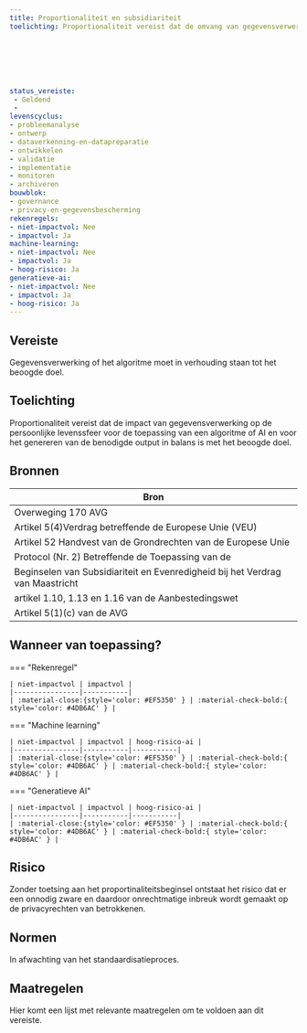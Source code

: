```yaml
---
title: Proportionaliteit en subsidiariteit
toelichting: Proportionaliteit vereist dat de omvang van gegevensverwerking voor de ontwikkeling van een algoritmes of AI en voor het genereren van de benodigde output in balans is met het beoogde doel. Dit principe waarborgt dat de privacy van individuen wordt gerespecteerd en dat gegevensverwerking niet verder gaat dan redelijk is voor legitieme doeleinden. Het is van belang om dit principe te hanteren om te bepalen of en in welke vorm een algoritmes en AI moet toegepast en om tot een passende mate van gegevensverwerking te komen om het doel te bereiken. 







status_vereiste: 
 - Geldend
 - 
levenscyclus: 
- probleemanalyse
- ontwerp
- dataverkenning-en-datapreparatie
- ontwikkelen
- validatie
- implementatie
- monitoren
- archiveren
bouwblok: 
- governance
- privacy-en-gegevensbescherming
rekenregels: 
- niet-impactvol: Nee
- impactvol: Ja
machine-learning: 
- niet-impactvol: Nee
- impactvol: Ja
- hoog-risico: Ja
generatieve-ai: 
- niet-impactvol: Nee
- impactvol: Ja
- hoog-risico: Ja
---
```


<!-- tags -->
## Vereiste

Gegevensverwerking of het algoritme moet in verhouding staan tot het beoogde doel.








## Toelichting 

Proportionaliteit vereist dat de impact van gegevensverwerking op de persoonlijke levenssfeer voor de toepassing van een algoritme of AI en voor het genereren van de benodigde output in balans is met het beoogde doel.








## Bronnen 

| Bron                        |
|-----------------------------|
|Overweging 170 AVG|
|Artikel 5(4)Verdrag betreffende de Europese Unie (VEU)|
|Artikel 52 Handvest van de Grondrechten van de Europese Unie|
|Protocol (Nr. 2) Betreffende de Toepassing van de|
|Beginselen van Subsidiariteit en Evenredigheid bij het Verdrag van Maastricht|
|artikel 1.10, 1.13 en 1.16 van de Aanbestedingswet|
|Artikel 5(1)(c) van de AVG|

## Wanneer van toepassing? 

=== "Rekenregel"

	| niet-impactvol | impactvol | 
	|----------------|-----------| 
	| :material-close:{style='color: #EF5350' } | :material-check-bold:{ style='color: #4DB6AC' } |

=== "Machine learning"

	| niet-impactvol | impactvol | hoog-risico-ai | 
	|----------------|-----------|-----------| 
	| :material-close:{style='color: #EF5350' } | :material-check-bold:{ style='color: #4DB6AC' } | :material-check-bold:{ style='color: #4DB6AC' } |

=== "Generatieve AI"

	| niet-impactvol | impactvol | hoog-risico-ai | 
	|----------------|-----------|-----------| 
	| :material-close:{style='color: #EF5350' } | :material-check-bold:{ style='color: #4DB6AC' } | :material-check-bold:{ style='color: #4DB6AC' } |

## Risico 

Zonder toetsing aan het proportinaliteitsbeginsel ontstaat het risico dat er een onnodig zware en daardoor onrechtmatige inbreuk wordt gemaakt op de privacyrechten van betrokkenen.


## Normen 

In afwachting van het standaardisatieproces. 

## Maatregelen 

Hier komt een lijst met relevante maatregelen om te voldoen aan dit vereiste. 
